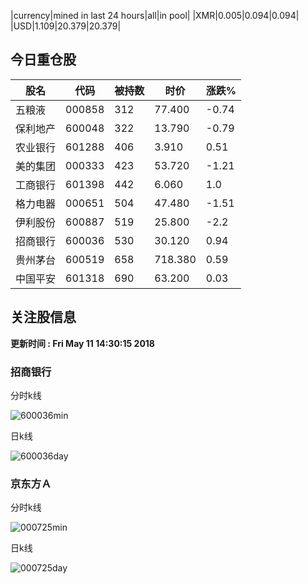 |currency|mined in last 24 hours|all|in pool|
|XMR|0.005|0.094|0.094|
|USD|1.109|20.379|20.379|

## 今日重仓股 

|股名|代码|被持数|时价|涨跌%|
|---|---|---|---|---|
|五粮液|000858|312|77.400|-0.74|
|保利地产|600048|322|13.790|-0.79|
|农业银行|601288|406|3.910|0.51|
|美的集团|000333|423|53.720|-1.21|
|工商银行|601398|442|6.060|1.0|
|格力电器|000651|504|47.480|-1.51|
|伊利股份|600887|519|25.800|-2.2|
|招商银行|600036|530|30.120|0.94|
|贵州茅台|600519|658|718.380|0.59|
|中国平安|601318|690|63.200|0.03|

## 关注股信息
**更新时间 : Fri May 11 14:30:15 2018**
### 招商银行 
分时k线

![600036min](http://image.sinajs.cn/newchart/min/n/sh600036.gif)

日k线

![600036day](http://image.sinajs.cn/newchart/daily/n/sh600036.gif)

### 京东方Ａ 
分时k线

![000725min](http://image.sinajs.cn/newchart/min/n/sz000725.gif)

日k线

![000725day](http://image.sinajs.cn/newchart/daily/n/sz000725.gif)
